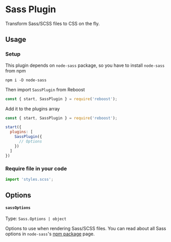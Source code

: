 # Sass Plugin
Transform Sass/SCSS files to CSS on the fly.

## Usage
### Setup
This plugin depends on `node-sass` package, so you have to install `node-sass` from npm
```shell
npm i -D node-sass
```
Then import `SassPlugin` from Reboost
```js
const { start, SassPlugin } = require('reboost');
```
Add it to the plugins array
```js
const { start, SassPlugin } = require('reboost');

start({
  plugins: [
    SassPlugin({
      // Options
    })
  ]
})
```
### Require file in your code
```js
import 'styles.scss';
```

## Options
#### `sassOptions`
Type: `Sass.Options | object`

Options to use when rendering Sass/SCSS files. You can read about all Sass options
in `node-sass`'s [npm package](https://www.npmjs.com/package/node-sass#options) page.

